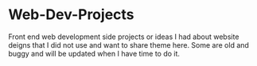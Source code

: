 # Web-Dev-Projects
Front end web development side projects or ideas I had about website deigns that I did not use and want to share theme here.
Some are old and buggy and will be updated when I have time to do it.
